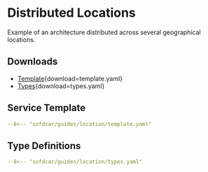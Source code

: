 # Distributed Locations

Example of an architecture distributed across several geographical locations.

## Downloads 

- [Template](template.yaml){download=template.yaml}
- [Types](types.yaml){download=types.yaml}

## Service Template

```yaml linenums="1"
--8<-- "sofdcar/guides/location/template.yaml"
```

## Type Definitions

```yaml linenums="1"
--8<-- "sofdcar/guides/location/types.yaml"
```